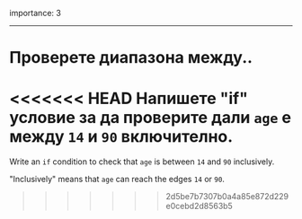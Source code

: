 importance: 3

---

# Проверете диапазона между..

<<<<<<< HEAD
Напишете "if" условие за да проверите дали `age` е между `14` и `90` включително.
=======
Write an `if` condition to check that `age` is between `14` and `90` inclusively.

"Inclusively" means that `age` can reach the edges `14` or `90`.
>>>>>>> 2d5be7b7307b0a4a85e872d229e0cebd2d8563b5
